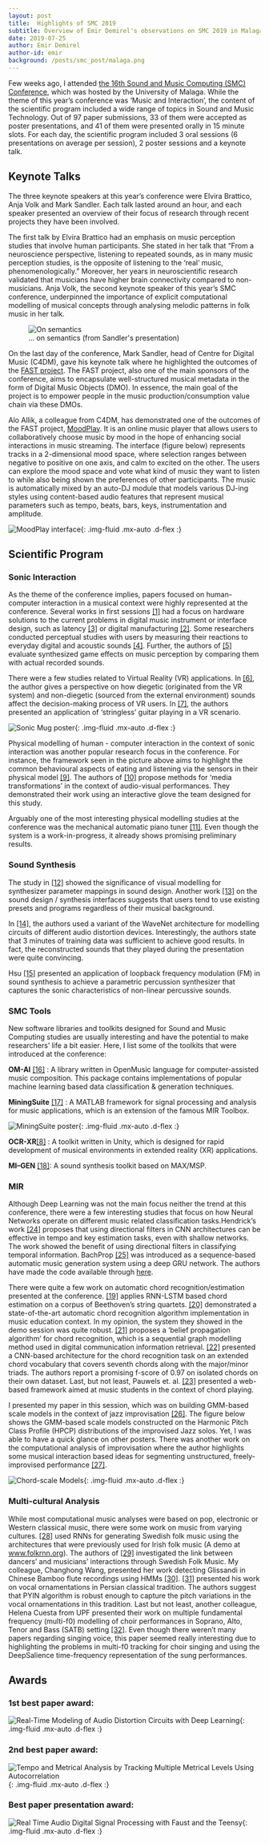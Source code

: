 ```yaml
---
layout: post
title:  Highlights of SMC 2019
subtitle: Overview of Emir Demirel's observations on SMC 2019 in Malaga, Spain
date: 2019-07-25
author: Emir Demirel
author-id: emir
background: /posts/smc_post/malaga.png
---
```


Few weeks ago, I attended [the 16th Sound and Music Computing (SMC) Conference](http://smc2019.uma.es/), which was hosted by the University of Malaga. While the theme of this year’s conference was ‘Music and Interaction’, the content of the scientific program included a wide range of topics in Sound and Music Technology. Out of 97 paper submissions, 33 of them were accepted as poster presentations, and 41 of them were presented orally in 15 minute slots. For each day, the scientific program included 3 oral sessions (6 presentations on average per session), 2 poster sessions and a keynote talk.

## Keynote Talks

The three keynote speakers at this year’s conference were Elvira Brattico, Anja Volk and Mark Sandler. Each talk lasted around an hour, and each speaker presented an overview of their focus of research through recent projects they have been involved.

The first talk by Elvira Brattico had an emphasis on music perception studies that involve human participants. She stated in her talk that “From a neuroscience perspective, listening to repeated sounds, as in many music perception studies, is the opposite of listening to the ‘real’ music, phenomenologically.” Moreover, her years in neuroscientific research validated that musicians have higher brain connectivity compared to non-musicians. Anja Volk, the second keynote speaker of this year’s SMC conference, underpinned the importance of explicit computational modelling of musical concepts through analysing melodic patterns in folk music in her talk.

<figure class="figure w-100">
  <img src="{{ '/posts/smc_post/smc1.png' | relative_url }}" alt="On semantics" class="figure-img img-fluid mx-auto d-flex">
  <figcaption class="figure-caption text-center" markdown="1">
  ... on semantics (from Sandler's presentation)
  </figcaption>
</figure>

On the last day of the conference, Mark Sandler, head of Centre for Digital Music (C4DM), gave his keynote talk where he highlighted the outcomes of the [FAST project](http://www.semanticaudio.ac.uk/news/). The FAST project, also one of the main sponsors of the conference, aims to encapsulate well-structured musical metadata in the form of Digital Music Objects (DMO). In essence, the main goal of the project is to empower people in the music production/consumption value chain via these DMOs.

Alo Allik, a colleague from C4DM, has demonstrated one of the outcomes of the FAST project, [MoodPlay](http://moodplay.github.io). It is an online music player that allows users to collaboratively choose music by mood in the hope of enhancing social interactions in music streaming. The interface (figure below) represents tracks in a 2-dimensional mood space, where selection ranges between negative to positive on one axis, and calm to excited on the other. The users can explore the mood space and vote what kind of music they want to listen to while also being shown the preferences of other participants.  The music is automatically mixed by an auto-DJ module that models various DJ-ing styles using content-based audio features that represent musical parameters such as tempo, beats, bars, keys, instrumentation and amplitude.

![MoodPlay interface](/posts/smc_post/smc3.png){: .img-fluid .mx-auto .d-flex :}

## Scientific Program
### Sonic Interaction
As the theme of the conference implies, papers focused on human-computer interaction in a musical context were highly represented at the conference. Several works in first sessions [[1]](http://smc2019.uma.es/articles/S1/S1_01_SMC2019_paper.pdf) had a focus on hardware solutions to the current problems in digital music instrument or interface design, such as latency [[3]](http://smc2019.uma.es/articles/S1/S1_03_SMC2019_paper.pdf) or digital manufacturing [[2]](http://smc2019.uma.es/articles/S1/S1_02_SMC2019_paper.pdf). Some researchers conducted perceptual studies with users by measuring their reactions to everyday digital and acoustic sounds [[4]](http://smc2019.uma.es/articles/S1/S1_05_SMC2019_paper.pdf). Further, the authors of [[5]](http://smc2019.uma.es/articles/S2/S2_05_SMC2019_paper.pdf) evaluate synthesized game effects on music perception by comparing them with actual recorded sounds.

There were a few studies related to Virtual Reality (VR) applications. In [[6]](http://smc2019.uma.es/articles/S3/S3_03_SMC2019_paper.pdf), the author gives a perspective on how diegetic (originated from the VR system) and non-diegetic (sourced from the external environment) sounds affect the decision-making process of VR users. In [[7]](http://smc2019.uma.es/articles/S3/S3_05_SMC2019_paper.pdf), the authors presented an application of ‘stringless’ guitar playing in a VR scenario.

![Sonic Mug poster](/posts/smc_post/smc4.jpg){: .img-fluid .mx-auto .d-flex :}

Physical modelling of human - computer interaction in the context of sonic interaction was another popular research focus in the conference. For instance, the framework seen in the picture above aims to highlight the common behavioural aspects of eating and listening via the sensors in their physical model [[9]](http://smc2019.uma.es/articles/D2/D2_08_SMC2019_paper.pdf). The authors of [[10]](http://smc2019.uma.es/articles/P1/P1_09_SMC2019_paper.pdf) propose methods for ‘media transformations’ in the context of audio-visual performances. They demonstrated their work using an interactive glove the team designed for this study.

Arguably one of the most interesting physical modelling studies at the conference was the mechanical automatic piano tuner [[11]](http://smc2019.uma.es/articles/S2/S2_02_SMC2019_paper.pdf). Even though the system is a work-in-progress, it already shows promising preliminary results.

### Sound Synthesis

The study in [[12]](http://smc2019.uma.es/articles/S4/S4_01_SMC2019_paper.pdf) showed the significance of visual modelling for synthesizer parameter mappings in sound design. Another work [[13]](http://smc2019.uma.es/articles/S4/S4_03_SMC2019_paper.pdf) on the sound design / synthesis interfaces suggests that users tend to use existing presets and programs regardless of their musical background.

In [[14]](http://smc2019.uma.es/articles/S5/S5_02_SMC2019_paper.pdf), the authors used a variant of the WaveNet architecture for modelling circuits of different audio distortion devices. Interestingly, the authors state that 3 minutes of training data was sufficient to achieve good results. In fact, the reconstructed sounds that they played during the presentation were quite convincing.

Hsu [[15]](http://smc2019.uma.es/articles/S5/S5_05_SMC2019_paper.pdf) presented an application of loopback frequency modulation (FM) in sound synthesis to achieve a parametric percussion synthesizer that captures the sonic characteristics of non-linear percussive sounds.

### SMC Tools

New software libraries and toolkits designed for Sound and Music Computing studies are usually interesting and have the potential to make researchers’ life a bit easier. Here, I list some of the toolkits that were introduced at the conference:

**OM-AI** [[16]](http://smc2019.uma.es/articles/D1/D1_03_SMC2019_paper.pdf) : A library written in OpenMusic language for computer-assisted music composition. This package contains implementations of popular machine learning based data classification & generation techniques.

**MiningSuite** [[17]](http://smc2019.uma.es/articles/D3/D3_01_SMC2019_paper.pdf) : A MATLAB framework for signal processing and analysis for music applications, which is an extension of the famous MIR Toolbox.

![MiningSuite poster](/posts/smc_post/smc5.png){: .img-fluid .mx-auto .d-flex :}

**OCR-XR**[[8]](http://smc2019.uma.es/articles/S3/S3_04_SMC2019_paper.pdf) : A toolkit written in Unity, which is designed for rapid development of musical environments in extended reality (XR) applications.

**MI–GEN** [[18]](http://smc2019.uma.es/articles/S5/S5_03_SMC2019_paper.pdf): A sound synthesis toolkit based on MAX/MSP.

### MIR

Although Deep Learning was not the main focus neither the trend at this conference, there were a few interesting studies that focus on how Neural Networks operate on different music related classification tasks.Hendrick’s work [[24]](http://smc2019.uma.es/articles/P1/P1_07_SMC2019_paper.pdf) proposes that using directional filters in CNN architectures can be effective in tempo and key estimation tasks, even with shallow networks. The work showed the benefit of using directional filters in classifying temporal information. BachProp [[25]](http://smc2019.uma.es/articles/S6/S6_01_SMC2019_paper.pdf) was introduced as a sequence-based automatic music generation system using a deep GRU network. The authors have made the code available through [here](https://github.com/FlorianColombo/BachProp).

There were quite a few work on automatic chord recognition/estimation presented at the conference. [[19]](http://smc2019.uma.es/articles/P2/P2_06_SMC2019_paper.pdf) applies RNN-LSTM based chord estimation on a corpus of Beethoven’s string quartets. [[20]](http://smc2019.uma.es/articles/D2/D2_07_SMC2019_paper.pdf) demonstrated a state-of-the-art automatic chord recognition algorithm implementation in music education context. In my opinion, the system they showed in the demo session was quite robust. [[21]](http://smc2019.uma.es/articles/S8/S8_03_SMC2019_paper.pdf) proposes a ‘belief propagation algorithm’ for chord recognition, which is a sequential graph modelling method used in digital communication information retrieval. [[22]](http://smc2019.uma.es/articles/S8/S8_05_SMC2019_paper.pdf) presented a CNN-based architecture for the chord recognition task on an extended chord vocabulary that covers seventh chords along with the major/minor triads. The authors report a promising f-score of 0.97 on isolated chords on their own dataset. Last, but not least, Pauwels et. al. [[23]](http://smc2019.uma.es/articles/D3/D3_06_SMC2019_paper.pdf) presented a web-based framework aimed at music students in the context of chord playing.

I presented my paper in this session, which was on building GMM-based scale models in the context of jazz improvisation [[26]](http://smc2019.uma.es/articles/P1/P1_11_SMC2019_paper.pdf). The figure below shows the GMM-based scale models constructed on the Harmonic Pitch Class Profile (HPCP) distributions of the improvised Jazz solos. Yet, I was able to have a quick glance on other posters. There was another work on the computational analysis of improvisation where the author highlights some musical interaction based ideas for segmenting unstructured, freely-improvised performance [[27]](http://smc2019.uma.es/articles/P3/P3_10_SMC2019_paper.pdf).

![Chord-scale Models](/posts/smc_post/smc6.png){: .img-fluid .mx-auto .d-flex :}

### Multi-cultural Analysis

While most computational music analyses were based on pop, electronic or Western classical music, there were some work on music from varying cultures. [[28]](http://smc2019.uma.es/articles/S8/S8_06_SMC2019_paper.pdf) used RNNs for generating Swedish folk music using the architectures that were previously used for Irish folk music (A demo at www.folkrnn.org). The authors of [[29]](http://smc2019.uma.es/articles/S7/S7_03_SMC2019_paper.pdf) investigated the link between dancers’ and musicians’ interactions through Swedish Folk Music. My colleague, Changhong Wang, presented her work detecting Glissandi in Chinese Bamboo flute recordings using HMMs [[30]](http://smc2019.uma.es/articles/S8/S8_04_SMC2019_paper.pdf). [[31]](http://smc2019.uma.es/articles/P3/P3_04_SMC2019_paper.pdf) presented his work on vocal ornamentations in Persian classical tradition. The authors suggest that PYIN algorithm is robust enough to capture the pitch variations in the vocal ornamentations in this tradition. Last but not least, another colleague, Helena Cuesta from UPF presented their work on multiple fundamental frequency (multi-f0) modelling of choir performances in Soprano, Alto, Tenor and Bass (SATB) setting [[32]](http://smc2019.uma.es/articles/P3/P3_06_SMC2019_paper.pdf). Even though there weren’t many papers regarding singing voice, this paper seemed really interesting due to highlighting the problems in multi-f0 tracking for choir singing and using the DeepSalience time-frequency representation of the sung performances.

## Awards
### 1st best paper award:
![Real-Time Modeling of Audio Distortion Circuits with Deep Learning](/posts/smc_post/smc7.png){: .img-fluid .mx-auto .d-flex :}

### 2nd best paper award:
![Tempo and Metrical Analysis by Tracking Multiple Metrical Levels Using Autocorrelation](/posts/smc_post/smc8.png){: .img-fluid .mx-auto .d-flex :}

### Best paper presentation award:
![Real Time Audio Digital Signal Processing with Faust and the Teensy](/posts/smc_post/smc9.png){: .img-fluid .mx-auto .d-flex :}
